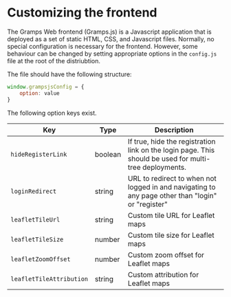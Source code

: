 # Customizing the frontend

The Gramps Web frontend (Gramps.js) is a Javascript application that is deployed as a set of static HTML, CSS, and Javascript files. Normally, no special configuration is necessary for the frontend. However, some behaviour can be changed by setting appropriate options in the `config.js` file at the root of the distriubtion.

The file should have the following structure:

```javascript
window.grampsjsConfig = {
    option: value
}
```

The following option keys exist.

Key |Type | Description 
----|-----|-----------
`hideRegisterLink` | boolean | If true, hide the registration link on the login page. This should be used for multi-tree deployments.
`loginRedirect` | string | URL to redirect to when not logged in and navigating to any page other than "login" or "register"
`leafletTileUrl` | string | Custom tile URL for Leaflet maps
`leafletTileSize` | number | Custom tile size for Leaflet maps
`leafletZoomOffset` | number | Custom zoom offset for Leaflet maps
`leafletTileAttribution` | string | Custom attribution for Leaflet maps
